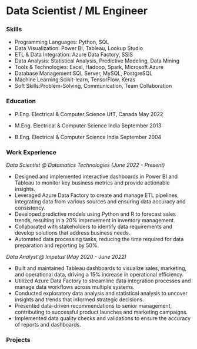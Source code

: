 # Data Scientist / ML Engineer

### Skills

* Programming Languages: Python, SQL
* Data Visualization: Power BI, Tableau, Lookup Studio
* ETL & Data Integration: Azure Data Factory, SSIS
* Data Analysis: Statistical Analysis, Predictive Modeling, Data Mining
* Tools & Technologies: Excel, Hadoop, Spark, Microsoft Azure
* Database Management:SQL Server, MySQL, PostgreSQL
* Machine Learning:Scikit-learn, TensorFlow, Keras
* Soft Skills:Problem-Solving, Communication, Team Collaboration

### Education

* P.Eng. Electrical & Computer Science UfT, Canada  May 2022

* M.Eng. Electrical & Computer Science India  September 2013

* B.Eng. Electrical & Computer Science India  September 2004

### Work Experience

_Data Scientist @ Datamatics Technologies (June 2022 - Present)_

* Designed and implemented interactive dashboards in Power BI and Tableau to monitor key business metrics and provide actionable insights.
* Leveraged Azure Data Factory to create and manage ETL pipelines, integrating data from various sources and ensuring data accuracy and consistency.
* Developed predictive models using Python and R to forecast sales trends, resulting in a 20% improvement in inventory management.
* Collaborated with stakeholders to identify data requirements and develop solutions that address business needs.
* Automated data processing tasks, reducing the time required for data preparation and reporting by 50%.

_Data Analyst @ Impetus (May 2020 - June 2022)_

* Built and maintained Tableau dashboards to visualize sales, marketing, and operational data, driving a 15% increase in operational efficiency.
* Utilized Azure Data Factory to streamline data integration processes and manage data workflows across multiple systems.
* Conducted exploratory data analysis and statistical analysis to uncover insights and trends that informed strategic decisions.
* Presented data-driven recommendations to senior management, contributing to successful product launches and marketing campaigns.
* Implemented data quality checks and validations to ensure the accuracy of reports and dashboards.

### Projects





